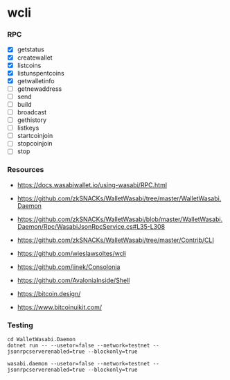 # wcli

### RPC

- [x] getstatus
- [x] createwallet
- [x] listcoins
- [x] listunspentcoins
- [x] getwalletinfo
- [ ] getnewaddress
- [ ] send
- [ ] build
- [ ] broadcast
- [ ] gethistory
- [ ] listkeys
- [ ] startcoinjoin
- [ ] stopcoinjoin
- [ ] stop

### Resources

- https://docs.wasabiwallet.io/using-wasabi/RPC.html
- https://github.com/zkSNACKs/WalletWasabi/tree/master/WalletWasabi.Daemon
- https://github.com/zkSNACKs/WalletWasabi/blob/master/WalletWasabi.Daemon/Rpc/WasabiJsonRpcService.cs#L35-L308
- https://github.com/zkSNACKs/WalletWasabi/tree/master/Contrib/CLI

- https://github.com/wieslawsoltes/wcli
- https://github.com/jinek/Consolonia
- https://github.com/AvaloniaInside/Shell

- https://bitcoin.design/
- https://www.bitcoinuikit.com/

### Testing

```
cd WalletWasabi.Daemon
dotnet run -- --usetor=false --network=testnet --jsonrpcserverenabled=true --blockonly=true
```

```
wasabi.daemon --usetor=false --network=testnet --jsonrpcserverenabled=true --blockonly=true
```
